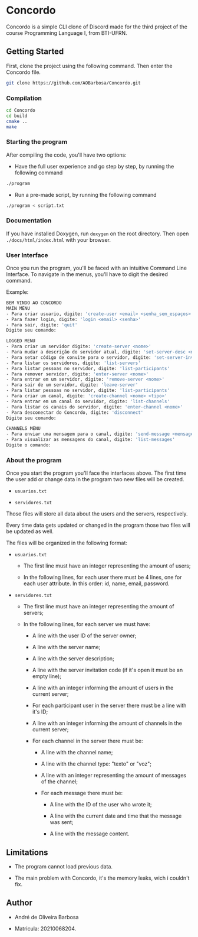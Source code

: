 # Concordo

Concordo is a simple CLI clone of Discord made for the third project of the course Programming Language I, from BTI-UFRN.

## Getting Started

First, clone the project using the following command. Then enter the Concordo file.

```bash
git clone https://github.com/AOBarbosa/Concordo.git
```

### Compilation

```bash
cd Concordo
cd build
cmake ..
make
```

### Starting the program

After compiling the code, you'll have two options:

- Have the full user experience and go step by step, by running the following command

```bash
./program
```

- Run a pre-made script, by running the following command

```bash
./program < script.txt
```

### Documentation

If you have installed Doxygen, run `doxygen` on the root directory. Then open `./docs/html/index.html` with your browser.

### User Interface

Once you run the program, you'll be faced with an intuitive Command Line Interface. To navigate in the menus, you'll have to digit the desired command.

Example:

```bash
BEM VINDO AO CONCORDO
MAIN MENU
- Para criar usuario, digite: 'create-user <email> <senha_sem_espaços> <nome com espaços>'
- Para fazer login, digite: 'login <email> <senha>'
- Para sair, digite: 'quit'
Digite seu comando:

LOGGED MENU
- Para criar um servidor digite: 'create-server <nome>'
- Para mudar a descrição do servidor atual, digite: 'set-server-desc <nome> <descrição>'
- Para setar código de convite para o servidor, digite: 'set-server-invite-code <nome> <codigo>'
- Para listar os servidores, digite: 'list-servers'
- Para listar pessoas no servidor, digite: 'list-participants'
- Para remover servidor, digite: 'enter-server <nome>'
- Para entrar em um servidor, digite: 'remove-server <nome>'
- Para sair de um servidor, digite: 'leave-server'
- Para listar pessoas no servidor, digite: 'list-participants'
- Para criar um canal, digite: 'create-channel <nome> <tipo>'
- Para entrar em um canal do servidor, digite: 'list-channels'
- Para listar os canais do servidor, digite: 'enter-channel <nome>'
- Para desconectar do Concordo, digite: 'disconnect'
Digite seu comando: 

CHANNELS MENU
- Para enviar uma mensagem para o canal, digite: 'send-message <mensagem>'
- Para visualizar as mensagens do canal, digite: 'list-messages'
Digite o comando:
```

### About the program

Once you start the program you'll face the interfaces above. The first time the user add or change data in the program two new files will be created.

- `usuarios.txt`

- `servidores.txt`

Those files will store all data about the users and the servers, respectively.

Every time data gets updated or changed in the program those two files will be updated as well.

The files will be organized in the following format:

- `usuarios.txt`

  - The first line must have an integer representing the amount of users;

  - In the following lines, for each user there must be 4 lines, one for each user attribute. In this order: id, name, email, password.

- `servidores.txt`

  - The first line must have an integer representing the amount of servers;

  -  In the following lines, for each server we must have:

      - A line with the user ID of the server owner;

      -  A line with the server name;

      - A line with the server description;

      - A line with the server invitation code (if it's open it must be an empty line);

      - A line with an integer informing the amount of users in the current server;

      - For each participant user in the server there must be a line with it's ID;

      - A line with an integer informing the amount of channels in the current server;

      - For each channel in the server there must be:

          - A line with the channel name;

          - A line with the channel type: "texto" or "voz";

          - A line with an integer representing the amount of messages of the channel;

          - For each message there must be:

              - A line with the ID of the user who wrote it;

              - A line with the current date and time that the message was sent;

              - A line with the message content.

## Limitations

- The program cannot load previous data.

- The main problem with Concordo, it's the memory leaks, wich i couldn't fix.

## Author

- André de Oliveira Barbosa

- Matricula: 20210068204.